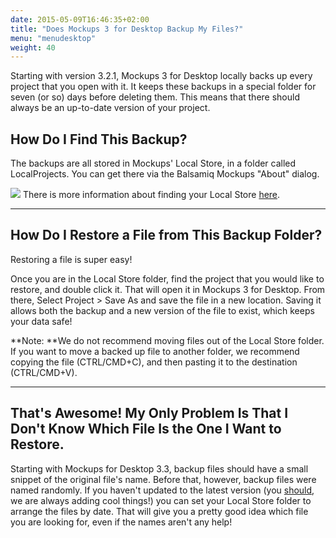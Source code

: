 ```yaml
---
date: 2015-05-09T16:46:35+02:00
title: "Does Mockups 3 for Desktop Backup My Files?"
menu: "menudesktop"
weight: 40
---
```

Starting with version 3.2.1, Mockups 3 for Desktop locally backs up every project that you open with it. It keeps these backups in a special folder for seven (or so) days before deleting them. This means that there should always be an up-to-date version of your project.

## How Do I Find This Backup?

The backups are all stored in Mockups' Local Store, in a folder called LocalProjects. You can get there via the Balsamiq Mockups "About" dialog.  

![](https://media.balsamiq.com/img/support/docs/m4d/b3/localstore.png)
There is more information about finding your Local Store [here](/desktop/localstore/).

* * *

## How Do I Restore a File from This Backup Folder?

Restoring a file is super easy!

Once you are in the Local Store folder, find the project that you would like to restore, and double click it. That will open it in Mockups 3 for Desktop. From there, Select Project > Save As and save the file in a new location. Saving it allows both the backup and a new version of the file to exist, which keeps your data safe!

**Note: **We do not recommend moving files out of the Local Store folder. If you want to move a backed up file to another folder, we recommend copying the file (CTRL/CMD+C), and then pasting it to the destination (CTRL/CMD+V).

* * *

## That's Awesome! My Only Problem Is That I Don't Know Which File Is the One I Want to Restore.

Starting with Mockups for Desktop 3.3, backup files should have a small snippet of the original file's name. Before that, however, backup files were named randomly. If you haven't updated to the latest version (you [should](https://balsamiq.com/download), we are always adding cool things!) you can set your Local Store folder to arrange the files by date. That will give you a pretty good idea which file you are looking for, even if the names aren't any help!
